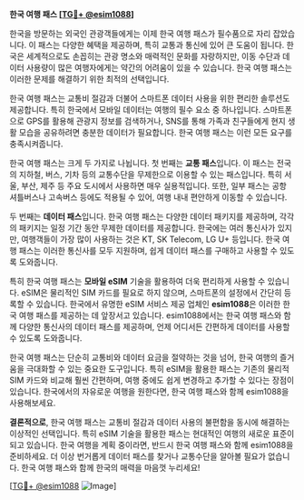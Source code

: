 **한국 여행 패스 [[TG💪+ @esim1088](https://t.me/s/esim1088)]**

한국을 방문하는 외국인 관광객들에게는 이제 한국 여행 패스가 필수품으로 자리 잡았습니다. 이 패스는 다양한 혜택을 제공하며, 특히 교통과 통신에 있어 큰 도움이 됩니다. 한국은 세계적으로도 손꼽히는 관광 명소와 매력적인 문화를 자랑하지만, 이동 수단과 데이터 사용량이 많은 여행자에게는 약간의 어려움이 있을 수 있습니다. 한국 여행 패스는 이러한 문제를 해결하기 위한 최적의 선택입니다.

한국 여행 패스는 교통비 절감과 더불어 스마트폰 데이터 사용을 위한 편리한 솔루션도 제공합니다. 특히 한국에서 모바일 데이터는 여행의 필수 요소 중 하나입니다. 스마트폰으로 GPS를 활용해 관광지 정보를 검색하거나, SNS를 통해 가족과 친구들에게 현지 생활 모습을 공유하려면 충분한 데이터가 필요합니다. 한국 여행 패스는 이런 모든 요구를 충족시켜줍니다.

한국 여행 패스는 크게 두 가지로 나뉩니다. 첫 번째는 **교통 패스**입니다. 이 패스는 전국의 지하철, 버스, 기차 등의 교통수단을 무제한으로 이용할 수 있는 패스입니다. 특히 서울, 부산, 제주 등 주요 도시에서 사용하면 매우 실용적입니다. 또한, 일부 패스는 공항 셔틀버스나 고속버스 등에도 적용될 수 있어, 여행 내내 편안하게 이동할 수 있습니다.

두 번째는 **데이터 패스**입니다. 한국 여행 패스는 다양한 데이터 패키지를 제공하며, 각각의 패키지는 일정 기간 동안 무제한 데이터를 제공합니다. 한국에는 여러 통신사가 있지만, 여행객들이 가장 많이 사용하는 것은 KT, SK Telecom, LG U+ 등입니다. 한국 여행 패스는 이러한 통신사를 모두 지원하며, 쉽게 데이터 패스를 구매하고 사용할 수 있도록 도와줍니다.

특히 한국 여행 패스는 **모바일 eSIM** 기술을 활용하여 더욱 편리하게 사용할 수 있습니다. eSIM은 물리적인 SIM 카드를 필요로 하지 않으며, 스마트폰의 설정에서 간단히 등록할 수 있습니다. 한국에서 유명한 eSIM 서비스 제공 업체인 **esim1088**은 이러한 한국 여행 패스를 제공하는 데 앞장서고 있습니다. esim1088에서는 한국 여행 패스와 함께 다양한 통신사의 데이터 패스를 제공하며, 언제 어디서든 간편하게 데이터를 사용할 수 있도록 도와줍니다.

한국 여행 패스는 단순히 교통비와 데이터 요금을 절약하는 것을 넘어, 한국 여행의 즐거움을 극대화할 수 있는 중요한 도구입니다. 특히 eSIM을 활용한 패스는 기존의 물리적 SIM 카드와 비교해 훨씬 간편하며, 여행 중에도 쉽게 변경하고 추가할 수 있다는 장점이 있습니다. 한국에서의 자유로운 여행을 원한다면, 한국 여행 패스와 함께 esim1088을 사용해보세요.

**결론적으로**, 한국 여행 패스는 교통비 절감과 데이터 사용의 불편함을 동시에 해결하는 이상적인 선택입니다. 특히 eSIM 기술을 활용한 패스는 현대적인 여행의 새로운 표준이 되고 있습니다. 한국 여행을 계획 중이라면, 반드시 한국 여행 패스와 함께 esim1088을 준비하세요. 더 이상 번거롭게 데이터 패스를 찾거나 교통수단을 알아볼 필요가 없습니다. 한국 여행 패스와 함께 한국의 매력을 마음껏 누리세요!

[[TG💪+ @esim1088](https://t.me/s/esim1088) ![Image](https://i.postimg.cc/Y0z9fWf4/image.png)]